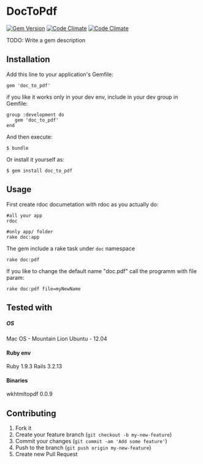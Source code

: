# DocToPdf
[![Gem Version](https://badge.fury.io/rb/doc_to_pdf.png)](http://badge.fury.io/rb/doc_to_pdf)
[![Code Climate](https://codeclimate.com/github/rderoldan1/doc_to_pdf.png)](https://codeclimate.com/github/rderoldan1/doc_to_pdf)
[![Code Climate](https://codeclimate.com/github/rderoldan1/doc_to_pdf.png)](https://codeclimate.com/github/rderoldan1/doc_to_pdf)

TODO: Write a gem description

## Installation

Add this line to your application's Gemfile:

    gem 'doc_to_pdf'

if you like it works only in your dev env, include in your dev group in Gemfile:

    group :development do
       gem 'doc_to_pdf'
    end

And then execute:

    $ bundle

Or install it yourself as:

    $ gem install doc_to_pdf

## Usage

First create rdoc documetation with rdoc as you actually do:

    #all your app
    rdoc

    #only app/ folder
    rake doc:app

The gem include a rake task under `doc` namespace

    rake doc:pdf

If you like to change the default name "doc.pdf" call the programm with file param:

    rake doc:pdf file=myNewName

## Tested with


##### OS
Mac OS - Mountain Lion
Ubuntu - 12.04

#### Ruby env
Ruby 1.9.3
Rails 3.2.13

#### Binaries
wkhtmltopdf 0.0.9



## Contributing

1. Fork it
2. Create your feature branch (`git checkout -b my-new-feature`)
3. Commit your changes (`git commit -am 'Add some feature'`)
4. Push to the branch (`git push origin my-new-feature`)
5. Create new Pull Request
